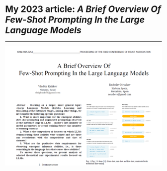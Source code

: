 # My 2023 article: ***A Brief Overview Of Few-Shot Prompting In the Large Language Models***

---

![alt text](Img/image01.png)